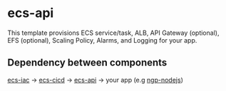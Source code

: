 # ecs-api

This template provisions ECS service/task, ALB, API Gateway (optional), EFS (optional),
Scaling Policy, Alarms, and Logging for your app.

## Dependency between components

[ecs-iac](https://github.com/microservices-today/ecs-iac) ->
[ecs-cicd](https://github.com/microservices-today/ecs-cicd) ->
[ecs-api](https://github.com/microservices-today/ecs-api) ->
your app (e.g [ngp-nodejs](https://github.com/microservices-today/ngp-nodejs))
